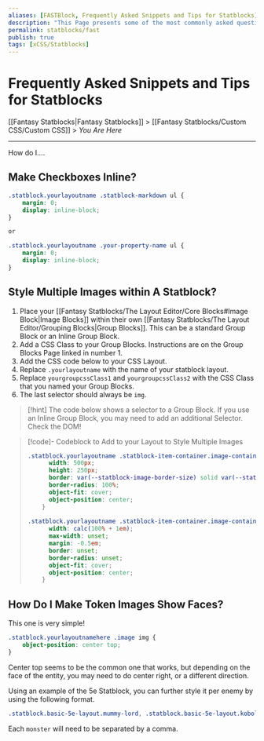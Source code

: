 ```yaml
---
aliases: [FASTBlock, Frequently Asked Snippets and Tips for Statblocks]
description: "This Page presents some of the most commonly asked questions regarding Styling Statblocks"
permalink: statblocks/fast
publish: true
tags: [xCSS/Statblocks]
---
```


# Frequently Asked Snippets and Tips for Statblocks

[[Fantasy Statblocks|Fantasy Statblocks]] > [[Fantasy Statblocks/Custom CSS/Custom CSS]] > *You Are Here*

---

How do I….

## Make Checkboxes Inline?

```css
.statblock.yourlayoutname .statblock-markdown ul {
    margin: 0;
    display: inline-block;
}

or

.statblock.yourlayoutname .your-property-name ul {
    margin: 0;
    display: inline-block;
}
```

## Style Multiple Images within A Statblock?

1. Place your [[Fantasy Statblocks/The Layout Editor/Core Blocks#Image Block|Image Blocks]] within their own [[Fantasy Statblocks/The Layout Editor/Grouping Blocks|Group Blocks]]. This can be a standard Group Block or an Inline Group Block.
2. Add a CSS Class to your Group Blocks. Instructions are on the Group Blocks Page linked in number 1.
3. Add the CSS code below to your CSS Layout. 
4. Replace `.yourlayoutname` with the name of your statblock layout.
5. Replace `yourgroupcssClass1` and `yourgroupcssClass2` with the CSS Class that you named your Group Blocks.
6. The last selector should always be `img`.

>[!hint] The code below shows a selector to a Group Block. If you use an Inline Group Block, you may need to add an additional Selector. Check the DOM!

>[!code]- Codeblock to Add to your Layout to Style Multiple Images
> ```css
> .statblock.yourlayoutname .statblock-item-container.image-container.yourgroupcssClass1 img {
>       width: 500px;
>       height: 250px;
>       border: var(--statblock-image-border-size) solid var(--statblock-image-border-color);
>       border-radius: 100%;
>       object-fit: cover;
>       object-position: center;
>     }
>     
> .statblock.yourlayoutname .statblock-item-container.image-container.yourgroupcssClass2 img {
>       width: calc(100% + 1em);
>       max-width: unset;
>       margin: -0.5em;
>       border: unset;
>       border-radius: unset;
>       object-fit: cover;
>       object-position: center;
>     }
> ```

## How Do I Make Token Images Show Faces?

This one is very simple!

```css
.statblock.yourlayoutnamehere .image img {
    object-position: center top;
}
```

Center top seems to be the common one that works, but depending on the face of the entity, you may need to do center right, or a different direction. 

Using an example of the 5e Statblock, you can further style it per enemy by using the following format. 

```css
.statblock.basic-5e-layout.mummy-lord, .statblock.basic-5e-layout.kobold .image img {
```

Each `monster` will need to be separated by a comma.